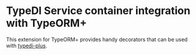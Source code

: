 # TypeDI Service container integration with TypeORM+

This extension for TypeORM+ provides handy decorators that can be used with [typedi-plus](https://github.com/iWinston/typeorm-plus).
